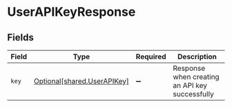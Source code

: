# UserAPIKeyResponse


## Fields

| Field                                                            | Type                                                             | Required                                                         | Description                                                      |
| ---------------------------------------------------------------- | ---------------------------------------------------------------- | ---------------------------------------------------------------- | ---------------------------------------------------------------- |
| `key`                                                            | [Optional[shared.UserAPIKey]](../../models/shared/userapikey.md) | :heavy_minus_sign:                                               | Response when creating an API key successfully                   |